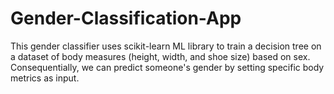 # Gender-Classification-App
This gender classifier uses scikit-learn ML library to train a decision tree on a dataset of body measures (height, width, and shoe size) based on sex. Consequentially, we can predict someone's gender by setting specific body metrics as input. 
